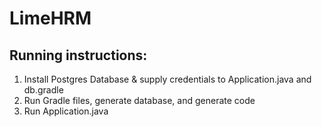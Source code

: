 # LimeHRM

## Running instructions:
1. Install Postgres Database & supply credentials to Application.java and db.gradle
2. Run Gradle files, generate database, and generate code
3. Run Application.java

